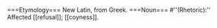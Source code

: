 ===Etymology===
New Latin, from Greek.
===Noun===
#''(Rhetoric):'' Affected [[refusal]]; [[coyness]].